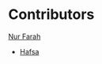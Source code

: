 # Contributors

[Nur Farah](https://github.com/nf0mar)
<!-- Wixii inta ka koreyo waxba haku qorin -->
- [Hafsa](https://github.com/HafsaHajji)
